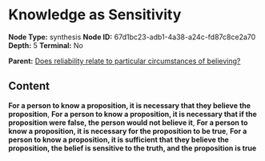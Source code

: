 # Knowledge as Sensitivity

**Node Type:** synthesis
**Node ID:** 67d1bc23-adb1-4a38-a24c-fd87c8ce2a70
**Depth:** 5
**Terminal:** No

**Parent:** [Does reliability relate to particular circumstances of believing?](does-reliability-relate-to-particular-circumstances-of-believing-antithesis-20a6a8ce-7efc-43a4-8b8b-e908a5a833ce.md)

## Content

**For a person to know a proposition, it is necessary that they believe the proposition**, **For a person to know a proposition, it is necessary that if the proposition were false, the person would not believe it**, **For a person to know a proposition, it is necessary for the proposition to be true**, **For a person to know a proposition, it is sufficient that they believe the proposition, the belief is sensitive to the truth, and the proposition is true**
